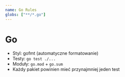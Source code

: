 ```yaml
---
name: Go Rules
globs: ["**/*.go"]
---
```


# Go

- Styl: gofmt (automatyczne formatowanie)
- Testy: `go test ./...`
- Moduły: `go.mod` + `go.sum`
- Każdy pakiet powinien mieć przynajmniej jeden test
